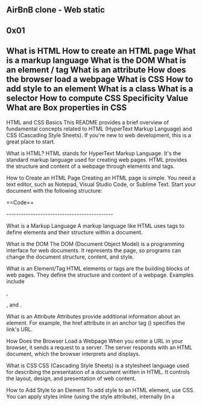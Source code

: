 AirBnB clone - Web static
-------------------------
0x01
----

What is HTML
How to create an HTML page
What is a markup language
What is the DOM
What is an element / tag
What is an attribute
How does the browser load a webpage
What is CSS
How to add style to an element
What is a class
What is a selector
How to compute CSS Specificity Value
What are Box properties in CSS
--------------------------------------------

HTML and CSS Basics
This README provides a brief overview of fundamental concepts related to HTML (HyperText Markup Language) and CSS (Cascading Style Sheets). If you're new to web development, this is a great place to start.

What is HTML?
HTML stands for HyperText Markup Language. It's the standard markup language used for creating web pages. HTML provides the structure and content of a webpage through elements and tags.

How to Create an HTML Page
Creating an HTML page is simple. You need a text editor, such as Notepad, Visual Studio Code, or Sublime Text. Start your document with the following structure:

==Code==
<!DOCTYPE html>
<html>
  <head>
    <title>Your Page Title</title>
  </head>
  <body>
    <!-- Your content goes here -->
  </body>
</html>
--------------------------------------------

What is a Markup Language
A markup language like HTML uses tags to define elements and their structure within a document.

What is the DOM
The DOM (Document Object Model) is a programming interface for web documents. It represents the page, so programs can change the document structure, content, and style.

What is an Element/Tag
HTML elements or tags are the building blocks of web pages. They define the structure and content of a webpage. Examples include <div>, <p>, and <img>.

What is an Attribute
Attributes provide additional information about an element. For example, the href attribute in an anchor tag (<a>) specifies the link's URL.

How Does the Browser Load a Webpage
When you enter a URL in your browser, it sends a request to a server. The server responds with an HTML document, which the browser interprets and displays.

What is CSS
CSS (Cascading Style Sheets) is a stylesheet language used for describing the presentation of a document written in HTML. It controls the layout, design, and presentation of web content.

How to Add Style to an Element
To add style to an HTML element, use CSS. You can apply styles inline (using the style attribute), internally (in a <style> element in the HTML document), or externally (in a separate CSS file linked to the HTML).

What is a Class
A class in CSS is a way to group elements and apply the same styles to multiple elements. You can define a class using a dot (.) selector in your CSS.

What is a Selector
A selector in CSS is a pattern used to select and style HTML elements. It could be a tag name, class, ID, or more complex selectors.

How to Compute CSS Specificity Value
CSS Specificity determines which styles are applied to an element when multiple conflicting styles exist. It's calculated using a specific value system.

What Are Box Properties in CSS
Box properties in CSS refer to the properties that control the size and spacing of an element's box, such as width, height, margin, padding, and border.
